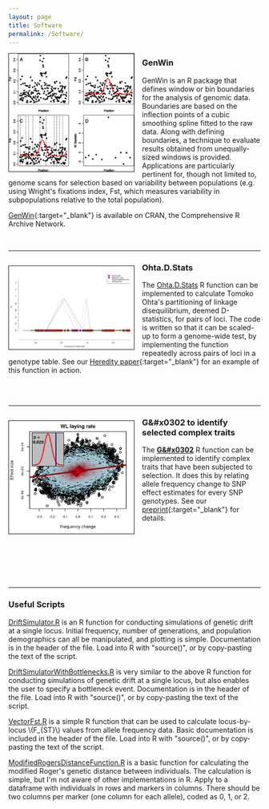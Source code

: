 ```yaml
---
layout: page
title: Software
permalink: /Software/
---
```

<head>
    <script type="text/javascript"
            src="http://cdn.mathjax.org/mathjax/latest/MathJax.js?config=TeX-AMS-MML_HTMLorMML">
    </script>
</head>

<div style="float: left; padding-right: 15px">
    <a><img src="/img/GenWin.jpg" alt="GenWin" title="GenWin" width="250" border="1"></a>
</div>


### GenWin

GenWin is an R package that defines window or bin boundaries for the analysis of genomic data. Boundaries are based on the inflection points of a cubic smoothing spline fitted to the raw data. Along with defining boundaries, a technique to evaluate results obtained from unequally-sized windows is provided. Applications are particularly pertinent for, though not limited to, genome scans for selection based on variability between populations (e.g. using Wright's fixations index, Fst, which measures variability in subpopulations relative to the total population).

[GenWin](http://cran.r-project.org/web/packages/GenWin/index.html){:target="_blank"} is available on CRAN, the Comprehensive R Archive Network.

<br>

-----------------------------------------
<div style="float: left; padding-right: 15px; padding-top: 15px">
    <a><img src="/img/Figure4C.jpg" alt="D'2_IS" title="D'2_IS" width="250" border="1"></a>
</div>


### Ohta.D.Stats
The [Ohta.D.Stats](http://beissingerlab.github.io/docs/Ohta.D.Stats.R) R function can be implemented to calculate Tomoko Ohta's partitioning of linkage disequilibrium, deemed D-statistics, for pairs of loci. The code is written so that it can be scaled-up to form a genome-wide test, by implementing the function repeatedly across pairs of loci in a genotype table. See our [Heredity paper](http://www.nature.com/hdy/journal/vaop/ncurrent/abs/hdy201581a.html){:target="_blank"} for an example of this function in action.

<br>
<br>

-----------------------------------------

<div style="float: left; padding-right: 15px; padding-top: 15px">
    <a><img src="/img/Ghat.png" alt="Ghat" title="D'2_IS" width="250" border="1"></a>
</div>


### G&#x0302 to identify selected complex traits
The [**G&#x0302**](http://github.com/timbeissinger/ComplexSelection) R function can be implemented to identify complex traits that have been subjected to selection. It does this by relating allele frequency change to SNP effect estimates for every SNP genotypes. See our [preprint](https://www.biorxiv.org/content/early/2017/12/21/238295){:target="_blank"} for details.

<br>
<br>
<br>
<br>
<br>
<br>

-----------------------------------------

### Useful Scripts
[DriftSimulator.R](http://beissingerlab.github.io/docs/DriftSimulator.R) is an R function for conducting simulations of genetic drift at a single locus. Initial frequency, number of generations, and population demographics can all be manipulated, and plotting is simple. Documentation is in the header of the file. Load into R with "source()", or by copy-pasting the text of the script.

[DriftSimulatorWithBottlenecks.R](http://beissingerlab.github.io/docs/DriftSimulatorWithBottlenecks.R) is very similar to the above R function for conducting simulations of genetic drift at a single locus, but also enables the user to specify a bottleneck event. Documentation is in the header of the file. Load into R with "source()", or by copy-pasting the text of the script.

[VectorFst.R](http://beissingerlab.github.io/docs/vectorFst.R) is a simple R function that can be used to calculate locus-by-locus \\(F_{ST}\\) values from allele frequency data. Basic documentation is included in the header of the file. Load into R with "source()", or by copy-pasting the text of the script.

[ModifiedRogersDistanceFunction.R](http://beissingerlab.github.io/docs/ModifiedRogersDistanceFunction.R) is a basic function for calculating the modified Roger's genetic distance between individuals. The calculation is simple, but I'm not aware of other implementations in R. Apply to a dataframe with individuals in rows and markers in columns. There should be two columns per marker (one column for each allele), coded as 0, 1, or 2. 
